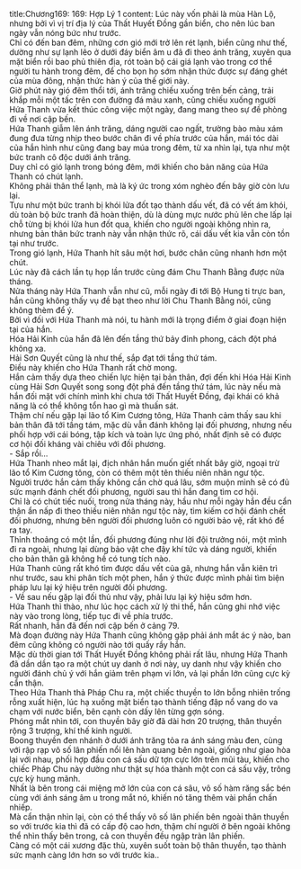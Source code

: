 title:Chương169: 169: Hợp Lý 1
content:
Lúc này vốn phải là mùa Hàn Lộ, nhưng bởi vì vị trí địa lý của Thất Huyết Đồng gần biển, cho nên lúc ban ngày vẫn nóng bức như trước.<br>Chỉ có đến ban đêm, những cơn gió mới trở lên rét lạnh, biển cũng như thế, dường như sự lạnh lẽo ở dưới đáy biển âm u đã đi theo ánh trăng, xuyên qua mặt biển rồi bao phủ thiên địa, rót toàn bộ cái giá lạnh vào trong cơ thể người tu hành trong đêm, để cho bọn họ sớm nhận thức được sự đáng ghét của mùa đông, nhận thức hàn ý của thế giới này.<br>Giờ phút này gió đêm thổi tới, ánh trăng chiếu xuống trên bến cảng, trải khắp mỗi một tấc trên con đường đá màu xanh, cũng chiếu xuống người Hứa Thanh vừa kết thúc công việc một ngày, đang mang theo sự đề phòng đi về nơi cập bến.<br>Hứa Thanh giẫm lên ánh trăng, dáng người cao ngất, trường bào màu xám đung đưa từng nhịp theo bước chân đi về phía trước của hắn, mái tóc dài của hắn hình như cũng đang bay múa trong đêm, từ xa nhìn lại, tựa như một bức tranh cô độc dưới ánh trăng.<br>Duy chỉ có gió lạnh trong bóng đêm, mới khiến cho bản năng của Hứa Thanh có chút lạnh.<br>Không phải thân thể lạnh, mà là ký ức trong xóm nghèo đến bây giờ còn lưu lại.<br>Tựu như một bức tranh bị khói lửa đốt tạo thành dấu vết, đã có vết ám khói, dù toàn bộ bức tranh đã hoàn thiện, dù là dùng mực nước phủ lên che lấp lại chỗ từng bị khói lửa hun đốt qua, khiến cho người ngoài không nhìn ra, nhưng bản thân bức tranh này vẫn nhận thức rõ, cái dấu vết kia vẫn còn tồn tại như trước.<br>Trong gió lạnh, Hứa Thanh hít sâu một hơi, bước chân cũng nhanh hơn một chút.<br>Lúc này đã cách lần tụ họp lần trước cùng đám Chu Thanh Bằng được nửa tháng.<br>Nửa tháng này Hứa Thanh vẫn như cũ, mỗi ngày đi tới Bộ Hung ti trực ban, hắn cũng không thấy vụ đề bạt theo như lời Chu Thanh Bằng nói, cũng không thèm để ý.<br>Bởi vì đối với Hứa Thanh mà nói, tu hành mới là trọng điểm ở giai đoạn hiện tại của hắn.<br>Hóa Hải Kinh của hắn đã lên đến tầng thứ bảy đỉnh phong, cách đột phá không xa.<br>Hải Sơn Quyết cũng là như thế, sắp đạt tới tầng thứ tám.<br>Điều này khiến cho Hứa Thanh rất chờ mong.<br>Hắn cảm thấy dựa theo chiến lực hiện tại bản thân, đợi đến khi Hóa Hải Kinh cùng Hải Sơn Quyết song song đột phá đến tầng thứ tám, lúc này nếu mà hắn đối mặt với chính mình khi chưa tới Thất Huyết Đồng, đại khái có khả năng là có thể không tổn hao gì mà thuấn sát.<br>Thậm chí nếu gặp lại lão tổ Kim Cương tông, Hứa Thanh cảm thấy sau khi bản thân đã tới tầng tám, mặc dù vẫn đánh không lại đối phương, nhưng nếu phối hợp với cái bóng, tập kích và toàn lực ứng phó, nhất định sẽ có được cơ hội đối kháng vài chiêu với đối phương.<br>- Sắp rồi...<br>Hứa Thanh nheo mắt lại, địch nhân hắn muốn giết nhất bây giờ, ngoại trừ lão tổ Kim Cương tông, còn có thêm một tên thiếu niên nhân ngư tộc.<br>Người trước hắn cảm thấy không cần chờ quá lâu, sớm muộn mình sẽ có đủ sức mạnh đánh chết đối phương, người sau thì hắn đang tìm cơ hội.<br>Chỉ là có chút tiếc nuối, trong nửa tháng này, hầu như mỗi ngày hắn đều cẩn thận ẩn nấp đi theo thiếu niên nhân ngư tộc này, tìm kiếm cơ hội đánh chết đối phương, nhưng bên người đối phương luôn có người bảo vệ, rất khó để ra tay.<br>Thỉnh thoảng có một lần, đối phương đúng như lời đội trưởng nói, một mình đi ra ngoài, nhưng lại dùng bảo vật che đậy khí tức và dáng người, khiến cho bản thân gã không hề có tung tích nào.<br>Hứa Thanh cũng rất khó tìm được dấu vết của gã, nhưng hắn vẫn kiên trì như trước, sau khi phân tích một phen, hắn ý thức được mình phải tìm biện pháp lưu lại ký hiệu trên người đối phương.<br>- Về sau nếu gặp lại đối thủ như vậy, phải lưu lại ký hiệu sớm hơn.<br>Hứa Thanh thì thào, như lúc học cách xử lý thi thể, hắn cũng ghi nhớ việc này vào trong lòng, tiếp tục đi về phía trước.<br>Rất nhanh, hắn đã đến nơi cập bến ở cảng 79.<br>Mà đoạn đường này Hứa Thanh cũng không gặp phải ánh mắt ác ý nào, ban đêm cũng không có người nào tới quấy rầy hắn.<br>Mặc dù thời gian tới Thất Huyết Đồng không phải rất lâu, nhưng Hứa Thanh đã dần dần tạo ra một chút uy danh ở nơi này, uy danh như vậy khiến cho người đánh chủ ý với hắn giảm trên phạm vi lớn, vả lại phần lớn cũng cực kỳ cẩn thận.<br>Theo Hứa Thanh thả Pháp Chu ra, một chiếc thuyền to lớn bỗng nhiên trống rỗng xuất hiện, lúc hạ xuống mặt biển tạo thành tiếng đập nổ vang do va chạm với nước biển, bên cạnh còn dấy lên từng gợn sóng.<br>Phóng mắt nhìn tới, con thuyền bây giờ đã dài hơn 20 trượng, thân thuyền rộng 3 trượng, khí thế kinh người.<br>Boong thuyền đen nhánh ở dưới ánh trăng tỏa ra ánh sáng màu đen, cùng với rập rạp vô số lân phiến nổi lên hàn quang bên ngoài, giống như giao hòa lại với nhau, phối hợp đầu con cá sấu dữ tợn cực lớn trên mũi tàu, khiến cho chiếc Pháp Chu này dường như thật sự hóa thành một con cá sấu vậy, trông cực kỳ hung mãnh.<br>Nhất là bên trong cái miệng mở lớn của con cá sâu, vô số hàm răng sắc bén cùng với ánh sáng âm u trong mắt nó, khiến nó tăng thêm vài phần chấn nhiếp.<br>Mà cẩn thận nhìn lại, còn có thể thấy vô số lân phiến bên ngoài thân thuyền so với trước kia thì đã có cấp độ cao hơn, thậm chí người ở bên ngoài không thể nhìn thấy bên trong, cả con thuyền đều ngập tràn lân phiến.<br>Càng có một cái xương đặc thù, xuyên suốt toàn bộ thân thuyền, tạo thành sức mạnh càng lớn hơn so với trước kia..<br>